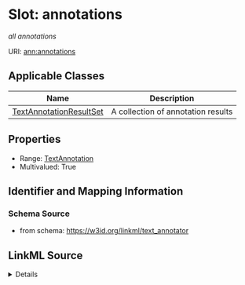 # Slot: annotations
_all annotations_


URI: [ann:annotations](https://w3id.org/linkml/text_annotator/annotations)



<!-- no inheritance hierarchy -->




## Applicable Classes

| Name | Description |
| --- | --- |
[TextAnnotationResultSet](TextAnnotationResultSet.md) | A collection of annotation results






## Properties

* Range: [TextAnnotation](TextAnnotation.md)
* Multivalued: True








## Identifier and Mapping Information







### Schema Source


* from schema: https://w3id.org/linkml/text_annotator




## LinkML Source

<details>
```yaml
name: annotations
description: all annotations
from_schema: https://w3id.org/linkml/text_annotator
rank: 1000
multivalued: true
alias: annotations
owner: TextAnnotationResultSet
domain_of:
- TextAnnotationResultSet
range: TextAnnotation
inlined: true

```
</details>